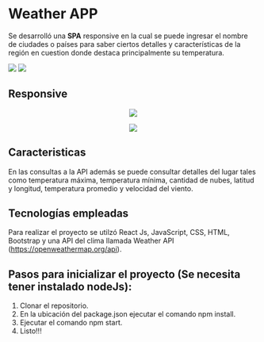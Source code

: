 # Weather APP

Se desarrolló una **SPA** responsive en la cual se puede ingresar el nombre de ciudades o países para saber ciertos detalles y características de la región en cuestion donde destaca principalmente su temperatura.

<img src="https://user-images.githubusercontent.com/58791994/128620358-cf24607c-7f74-47e7-97a3-0d31dce3a1bd.png"/>
<img src="https://user-images.githubusercontent.com/58791994/128620386-a47e4af2-dc96-4172-96e4-3b2ba40608ca.png"/>

## Responsive

<p align="center">
<img src="https://user-images.githubusercontent.com/58791994/128620479-7913f300-8a87-432b-b39a-414506b279f3.png"/>
</p>
<p align="center">
<img src="https://user-images.githubusercontent.com/58791994/128620556-dacd2858-7d5f-458b-8e70-7ba083c92c8d.png"/>
</p>

## Caracteristicas

En las consultas a la API además se puede consultar detalles del lugar tales como temperatura máxima, temperatura mínima, cantidad de nubes, latitud y longitud, temperatura promedio y velocidad del viento.

## Tecnologías empleadas

Para realizar el proyecto se utilzó React Js, JavaScript, CSS, HTML, Bootstrap y una API del clima llamada Weather API (https://openweathermap.org/api).

## Pasos para inicializar el proyecto (Se necesita tener instalado nodeJs):

1. Clonar el repositorio.
2. En la ubicación del package.json ejecutar el comando npm install.
3. Ejecutar el comando npm start.
4. Listo!!!








